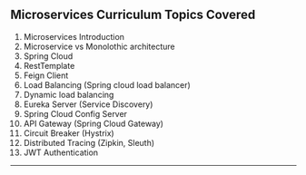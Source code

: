 **Microservices Curriculum** 
 **Topics Covered**
--------------
1. Microservices Introduction 
2. Microservice vs Monolothic architecture
3. Spring Cloud
4. RestTemplate
5. Feign Client
6. Load Balancing (Spring cloud load balancer)
7. Dynamic load balancing
8. Eureka Server (Service Discovery) 
9. Spring Cloud Config Server
10. API Gateway (Spring Cloud Gateway)
11. Circuit Breaker (Hystrix)
12. Distributed Tracing (Zipkin, Sleuth)
13. JWT Authentication
--------------
